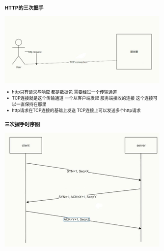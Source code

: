 ### HTTP的三次握手

![http请求过程](20190408090140.jpg)

- http只有请求与响应 都是数据包 需要经过一个传输通道
- TCP连接就是这个传输通道 一个从客户端发起 服务端接收的连接 这个连接可以一直保持在那里
- http请求在TCP连接的基础上发送 TCP连接上可以发送多个http请求

### 三次握手时序图

![三次握手时序图](20190408092321.jpg)

